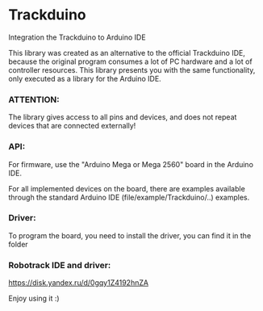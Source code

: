 # Trackduino
Integration the Trackduino to Arduino IDE

This library was created as an alternative to the official Trackduino IDE, because the original program consumes a lot of PC hardware and a lot of controller resources. This library presents you with the same functionality, only executed as a library for the Arduino IDE.



### ATTENTION: 
The library gives access to all pins and devices, and does not repeat devices that are connected externally!



### API:

For firmware, use the "Arduino Mega or Mega 2560" board in the Arduino IDE.

For all implemented devices on the board, there are examples available through the standard Arduino IDE (file/example/Trackduino/..) examples.



### Driver:

To program the board, you need to install the driver, you can find it in the <driver> folder


### Robotrack IDE and driver:

https://disk.yandex.ru/d/0gqy1Z4192hnZA


Enjoy using it :)